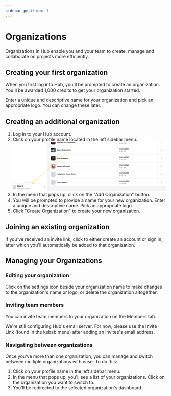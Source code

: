 ```yaml
---
sidebar_position: 1
---
```


# Organizations

Organizations in Hub enable you and your team to create, manage and collaborate on projects more efficiently.

## Creating your first organization

When you first log into Hub, you'll be prompted to create an organization. You'll be awarded 1,000 credits to get your organization started.

Enter a unique and descriptive name for your organization and pick an appropriate logo. You can change these later.

## Creating an additional organization

1.  Log in to your Hub account.
2.  Click on your profile name located in the left sidebar menu.
    ![Profile name on sidebar](./createorg.png)
3.  In the menu that pops up, click on the "Add Organization" button.
4.  You will be prompted to provide a name for your new organization. Enter a unique and descriptive name. Pick an appropriate logo.
5.  Click "Create Organization" to create your new organization.

## Joining an existing organization

If you've received an invite link, click to either create an account or sign in, after which you'll automatically be added to that organization.

## Managing your Organizations

### Editing your organization

Click on the settings icon beside your organization name to make changes to the organization's name or logo, or delete the organization altogether.

### Inviting team members

You can invite team members to your organization on the Members tab.

We're still configuring Hub's email server. For now, please use the Invite Link (found in the kebab menu) after adding an invitee's email address.

### Navigating between organizations

Once you've more than one organization, you can manage and switch between multiple organizations with ease. To do this:

1.  Click on your profile name in the left sidebar menu.
2.  In the menu that pops up, you'll see a list of your organizations. Click on the organization you want to switch to.
3.  You'll be redirected to the selected organization's dashboard.
